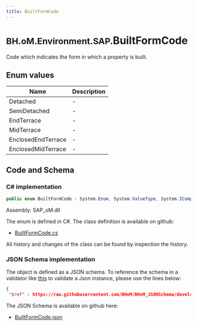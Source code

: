 ```yaml
---
title: BuiltFormCode
---
```


# <small>BH.oM.Environment.SAP.</small>**BuiltFormCode**

Code which indicates the form in which a property is built.

## Enum values

| Name            | Description                                                    |
|-----------------|----------------------------------------------------------------|
| Detached |  -  |
| SemiDetached |  -  |
| EndTerrace |  -  |
| MidTerrace |  -  |
| EnclosedEndTerrace |  -  |
| EnclosedMidTerrace |  -  |


## Code and Schema

### C# implementation

``` C# title="C#"
public enum BuiltFormCode : System.Enum, System.ValueType, System.IComparable, System.ISpanFormattable, System.IFormattable, System.IConvertible
```

Assembly: SAP_oM.dll

The enum is defined in C#. The class definition is available on github:

- [BuiltFormCode.cs](https://github.com/BHoM/SAP_Toolkit/blob/develop/SAP_oM/Enums\BuiltFormCode.cs)

All history and changes of the class can be found by inspection the history.
### JSON Schema implementation

The object is defined as a JSON schema. To reference the schema in a validator like [this](https://www.jsonschemavalidator.net/) to validate a Json instance, please use the lines below:

``` json title="JSON Schema"
{
 "$ref" : https://raw.githubusercontent.com/BHoM/BHoM_JSONSchema/develop/SAP_oM/SAP/BuiltFormCode.json}
```

The JSON Schema is available on github here:

- [BuiltFormCode.json](https://github.com/BHoM/BHoM_JSONSchema/blob/develop/SAP_oM/SAP/BuiltFormCode.json)
